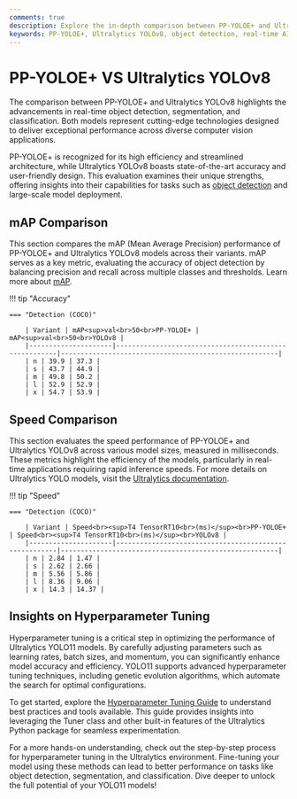 ```yaml
---
comments: true  
description: Explore the in-depth comparison between PP-YOLOE+ and Ultralytics YOLOv8, two cutting-edge models in the world of object detection. Discover their performance, speed, and capabilities in real-time AI, edge AI, and computer vision applications.  
keywords: PP-YOLOE+, Ultralytics YOLOv8, object detection, real-time AI, edge AI, computer vision, Ultralytics models, YOLO comparison, AI performance
---
```


# PP-YOLOE+ VS Ultralytics YOLOv8

The comparison between PP-YOLOE+ and Ultralytics YOLOv8 highlights the advancements in real-time object detection, segmentation, and classification. Both models represent cutting-edge technologies designed to deliver exceptional performance across diverse computer vision applications.

PP-YOLOE+ is recognized for its high efficiency and streamlined architecture, while Ultralytics YOLOv8 boasts state-of-the-art accuracy and user-friendly design. This evaluation examines their unique strengths, offering insights into their capabilities for tasks such as [object detection](https://docs.ultralytics.com/tasks/detect/) and large-scale model deployment.


## mAP Comparison

This section compares the mAP (Mean Average Precision) performance of PP-YOLOE+ and Ultralytics YOLOv8 models across their variants. mAP serves as a key metric, evaluating the accuracy of object detection by balancing precision and recall across multiple classes and thresholds. Learn more about [mAP](https://www.ultralytics.com/glossary/mean-average-precision-map).


!!! tip "Accuracy"

	=== "Detection (COCO)"

		| Variant | mAP<sup>val<br>50<br>PP-YOLOE+ | mAP<sup>val<br>50<br>YOLOv8 |
		|---------------------|-------------------------------------------------------|-------------------------------------------------------|
		| n | 39.9 | 37.3 |
		| s | 43.7 | 44.9 |
		| m | 49.8 | 50.2 |
		| l | 52.9 | 52.9 |
		| x | 54.7 | 53.9 |
		

## Speed Comparison

This section evaluates the speed performance of PP-YOLOE+ and Ultralytics YOLOv8 across various model sizes, measured in milliseconds. These metrics highlight the efficiency of the models, particularly in real-time applications requiring rapid inference speeds. For more details on Ultralytics YOLO models, visit the [Ultralytics documentation](https://docs.ultralytics.com).


!!! tip "Speed"

	=== "Detection (COCO)"

		| Variant | Speed<br><sup>T4 TensorRT10<br>(ms)</sup><br>PP-YOLOE+ | Speed<br><sup>T4 TensorRT10<br>(ms)</sup><br>YOLOv8 |
		|---------------------|-------------------------------------------------------|-------------------------------------------------------|
		| n | 2.84 | 1.47 |
		| s | 2.62 | 2.66 |
		| m | 5.56 | 5.86 |
		| l | 8.36 | 9.06 |
		| x | 14.3 | 14.37 |

## Insights on Hyperparameter Tuning

Hyperparameter tuning is a critical step in optimizing the performance of Ultralytics YOLO11 models. By carefully adjusting parameters such as learning rates, batch sizes, and momentum, you can significantly enhance model accuracy and efficiency. YOLO11 supports advanced hyperparameter tuning techniques, including genetic evolution algorithms, which automate the search for optimal configurations.

To get started, explore the [Hyperparameter Tuning Guide](https://docs.ultralytics.com/guides/hyperparameter-tuning/) to understand best practices and tools available. This guide provides insights into leveraging the Tuner class and other built-in features of the Ultralytics Python package for seamless experimentation.

For a more hands-on understanding, check out the step-by-step process for hyperparameter tuning in the Ultralytics environment. Fine-tuning your model using these methods can lead to better performance on tasks like object detection, segmentation, and classification. Dive deeper to unlock the full potential of your YOLO11 models!
